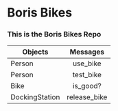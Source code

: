 # Boris Bikes

### This is the Boris Bikes Repo

| Objects        |   Messages   |
| -------------- | :----------: |
| Person         |   use_bike   |
| Person         |  test_bike   |
| Bike           |   is_good?   |
| DockingStation | release_bike |

